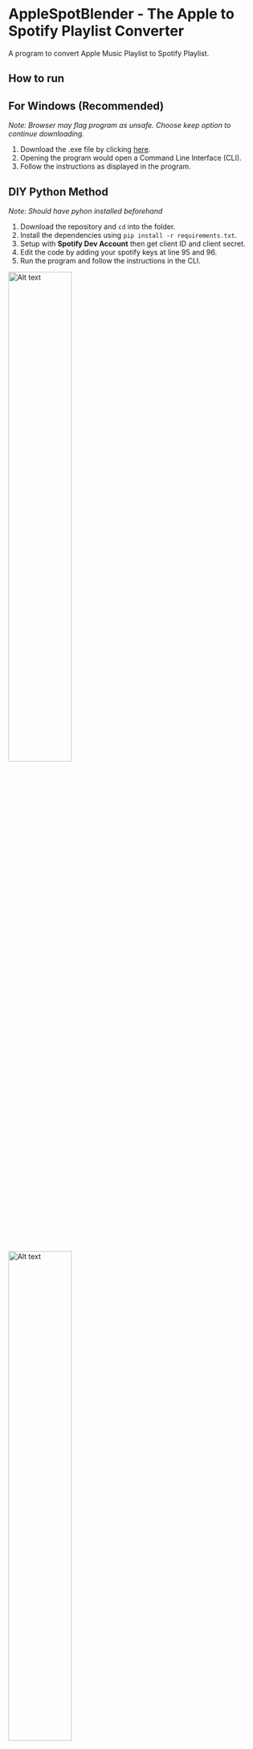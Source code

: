 # AppleSpotBlender - The Apple to Spotify Playlist Converter

A program to convert Apple Music Playlist to Spotify Playlist.

## How to run

## For Windows (Recommended)

<!-- Download the EXE file (click [here](https://github.com/ReptilianPride/AppleSpotBlender.git) to download) or build the python program manually. -->

_Note: Browser may flag program as unsafe. Choose keep option to continue downloading._
1. Download the .exe file by clicking [here](https://github.com/ReptilianPride/AppleSpotBlender/raw/main/AppleSpotBlender.exe).
2. Opening the program would open a Command Line Interface (CLI).
3. Follow the instructions as displayed in the program.


## DIY Python Method
*Note: Should have pyhon installed beforehand*  
1. Download the repository and `cd` into the folder.  
2. Install the dependencies using `pip install -r requirements.txt`.  
3. Setup with __Spotify Dev Account__ then get client ID and client secret.  
4. Edit the code by adding your spotify keys at line 95 and 96.  
5. Run the program and follow the instructions in the CLI.  

<img src="https://github.com/ReptilianPride/AppleSpotBlender/blob/main/Images/1.png" alt="Alt text" style="width:50%;">
<img src="https://github.com/ReptilianPride/AppleSpotBlender/blob/main/Images/2.png" alt="Alt text" style="width:50%;">
<img src="https://github.com/ReptilianPride/AppleSpotBlender/blob/main/Images/3.png" alt="Alt text" style="width:50%;">
<img src="https://github.com/ReptilianPride/AppleSpotBlender/blob/main/Images/4.png" alt="Alt text" style="width:50%;">